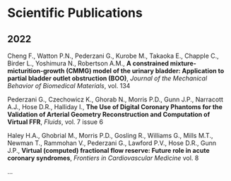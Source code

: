 # Scientific Publications


## 2022

Cheng F., Watton P.N., Pederzani G., Kurobe M., Takaoka E., Chapple C., Birder L., Yoshimura N., Robertson A.M., **A constrained mixture-micturition-growth (CMMG) model of the urinary bladder: Application to partial bladder outlet obstruction (BOO)**, _Journal of the Mechanical Behavior of Biomedical Materials_, vol. 134

Pederzani G., Czechowicz K., Ghorab N., Morris P.D., Gunn J.P., Narracott A.J., Hose D.R., Halliday I., **The Use of Digital Coronary Phantoms for the Validation of Arterial Geometry Reconstruction and Computation of Virtual FFR**, _Fluids_, vol. 7 issue 6

Haley H.A., Ghobrial M., Morris P.D., Gosling R., Williams G., Mills M.T., Newman T., Rammohan V., Pederzani G., Lawford P.V., Hose D.R., Gunn J.P., **Virtual (computed) fractional flow reserve: Future role in acute coronary syndromes**, _Frontiers in Cardiovascular Medicine_ vol. 8

...
